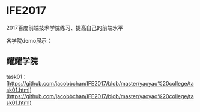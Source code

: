 # IFE2017

2017百度前端技术学院练习、提高自己的前端水平

各学院demo展示：
## 耀耀学院
task01：[https://github.com/jacobbchan/IFE2017/blob/master/yaoyao%20college/task01.html](https://github.com/jacobbchan/IFE2017/blob/master/yaoyao%20college/task01.html)